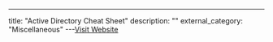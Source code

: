 ---
title: "Active Directory Cheat Sheet"
description: ""
external_category: "Miscellaneous"
---[Visit Website](https://github.com/Tib3rius/Active-Directory-Exploitation-Cheat-Sheet)


